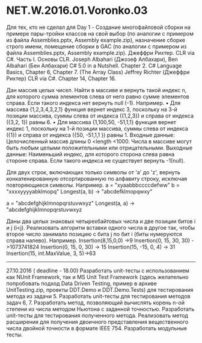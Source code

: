 # NET.W.2016.01.Voronko.03

Для тех, кто не сделал для Day 1 - Создание многофайловой сборки на примере пары-тройки классов на свой выбор (по аналогии с примером из файла Assemblies.pptx, Assembly example.zip), назначение сборке строго имени, помещение сборки в GAC (по аналогии с примером из файла Assemblies.pptx, Assembly example.zip).
Джеффри Рихтер. CLR via C#. Часть I. Основы CLR.
Joseph Albahari (Джозеф Албахари), Ben Albahari (Бен Албахари) C# 5.0 in a Nutshell. Chapter 2. C# Language Basics, Chapter 6, Chapter 7. (The Array Class) 
Jeffrey Richter (Джеффри Рихтер) CLR via C#. Chapter 14, Chapter 16.


Дан массив целых чисел. Найти в массиве и вернуть такой индекс n, для которого сумма элементов слева от него равно сумме элементов справа. Если такого индекса нет вернуть null (-1).
Например.
•	Для массива {1,2,3,4,3,2,1} функция вернет индекс 3, поскольку на 3-й
 позиции массива, суммы слева от индекса ({1,2,3}) и справа от индекса ({3,2, 1})
  равны 6.
•	Для массива {1,100,50, -51,1,1} функция вернет индекс 1, поскольку на 1-й 
позиции массива, суммы слева от индекса ({1}) и справа от индекса ({50, -51,1,1 }) 
равны 1.
Входные данные: Целочисленный массив длины 0 <length <1000. Числа в массиве могут быть любым целыми положительными или отрицательными.
Выходные данные: Наименьший индекс, для которого сторона слева равна стороне справа. Если такого индекса не существует вернуть -1(null).

Для двух строк, включающих только символы от 'a'  до  'z', вернуть конкатенированную отсортированную по алфавиту строку, исключая повторяющиеся символы.
Например.
a = "xyaabbbccccdefww"
b = "xxxxyyyyabklmopq"
Longest(a, b) -> "abcdefklmopqwxy"

a = "abcdefghijklmnopqrstuvwxyz"
Longest(a, a) -> "abcdefghijklmnopqrstuvwxyz

Даны два целых знаковых четырехбайтовых числа и две позиции битов i и j (i<j). Реализовать алгоритм вставки одного числа в другое так, чтобы второе число занимало позицию с бита j по бит i (биты нумеруются справа налево).
Например.
Insertion(8,15,0,0) ->9
Insertion(0, 15, 30, 30) ->1073741824
Insertion(0, 15, 0, 30) -> 15
Insertion(15, -15, 0, 4) -> 31
Insertion(15, int.MaxValue, 3, 5)->63
______________________________________________________________________________
27.10.2016 ( deadline - 18.00)
Разработать unit-тесты с использованием как NUnit Framework, так и MS Unit Test Framework (здесь желательно попробовать подход  Data Driven Testing, пример в архиве UnitTesting.zip, проекты DDT.Demo и DDT.Demo.Tests) для тестирования метода из задачи 5. 
Разработать unit-тесты для тестирования методов задач 6, 7. 
Разработать метод, позволяющий вычислять корень n-ой степени из числа методом Ньютона с заданной точностью. Разработать unit-тесты для тестирования полученного метода.
Реализовать метод расширения для получения двоичного представления вещественного числа двойной точности в формате IEEE 754. Разработать модульные тесты.
